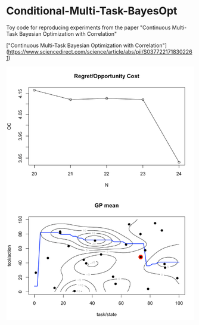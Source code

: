 # Conditional-Multi-Task-BayesOpt
Toy code for reproducing experiments from the paper "Continuous Multi-Task Bayesian Optimization with Correlation"

["Continuous Multi-Task Bayesian Optimization with Correlation"]
(https://www.sciencedirect.com/science/article/abs/pii/S0377221718302261)


![alt text](https://raw.githubusercontent.com/scrambledpie/Conditional-Multi-Task-BayesOpt/master/Screen%20Shot%202019-05-21%20at%205.23.01%20PM.png)
